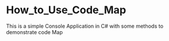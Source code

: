 # How_to_Use_Code_Map
This is a simple Console Application in C# with some methods to demonstrate code Map
